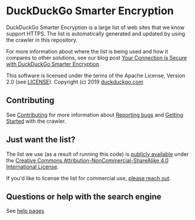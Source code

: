 # DuckDuckGo Smarter Encryption 

DuckDuckGo Smarter Encryption is a large list of web sites that we know support HTTPS.  The list is automatically generated and updated by using the crawler in this repository.

For more information about where the list is being used and how it compares to other solutions, see our blog post [Your Connection is Secure with DuckDuckGo Smarter Encryption](https://spreadprivacy.com/duckduckgo-smarter-encryption).

This software is licensed under the terms of the Apache License, Version 2.0 (see [LICENSE](LICENSE)). Copyright (c) 2019 [duckduckgo.com](https://duckduckgo.com)

## Contributing

See [Contributing](CONTRIBUTING.md) for more information about [Reporting bugs](CONTRIBUTING.md#reporting-bugs) and [Getting Started](CONTRIBUTING.md#getting-started) with the crawler.

## Just want the list?

The list we use (as a result of running this code) is [publicly available](http://staticcdn.duckduckgo.com/https/smarter_encryption_latest.tgz) under the [Creative Commons Attribution-NonCommercial-ShareAlike 4.0 International License](https://creativecommons.org/licenses/by-nc-sa/4.0/).

If you'd like to license the list for commercial use, [please reach out](https://help.duckduckgo.com/duckduckgo-help-pages/company/contact-us/).

## Questions or help with the search engine
See [help pages](https://duck.co/help)
